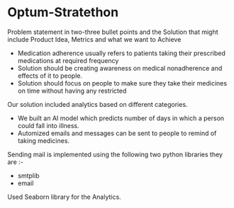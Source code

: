 # Optum-Stratethon

Problem statement in two-three bullet points and the Solution that might include Product Idea, Metrics and what we want to Achieve
* Medication adherence usually refers to patients taking their prescribed medications at required frequency
* Solution should be creating awareness on medical nonadherence and effects of it to people.
* Solution should focus on people to make sure they take their medicines on time without having any restricted


Our solution included analytics based on different categories.
* We built an AI model which predicts number of days in which a person could fall into illness.
* Automized emails and messages can be sent to people to remind of taking medicines.



Sending mail is implemented using the following two python libraries they are :-
* smtplib
* email 

Used Seaborn library for the Analytics.
